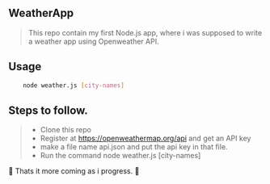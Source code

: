 ## WeatherApp
> This repo contain my first Node.js app, where i was
supposed to write a weather app using Openweather API.

## Usage

```bash
    node weather.js [city-names]
```
## Steps to follow. 
 > * Clone this repo 
 > * Register at https://openweathermap.org/api and get an API key
 > * make a file name api.json  and put the api key in that file.
 > * Run the command node weather.js [city-names]

:tada: Thats it more coming as i progress.  :tada:





